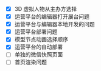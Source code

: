 - [x] 3D 虚拟人物从主办方选择
- [x] 运营平台的编辑器打开展台问题
- [x] 运营平台与编辑器本地开发的问题
- [x] 运营平台部署问题
- [x] 模型节点动画选择顺序
- [x] 运营平台的自动部署
- [ ] 单独的微信快照页面
- [ ] 首页渲染问题
